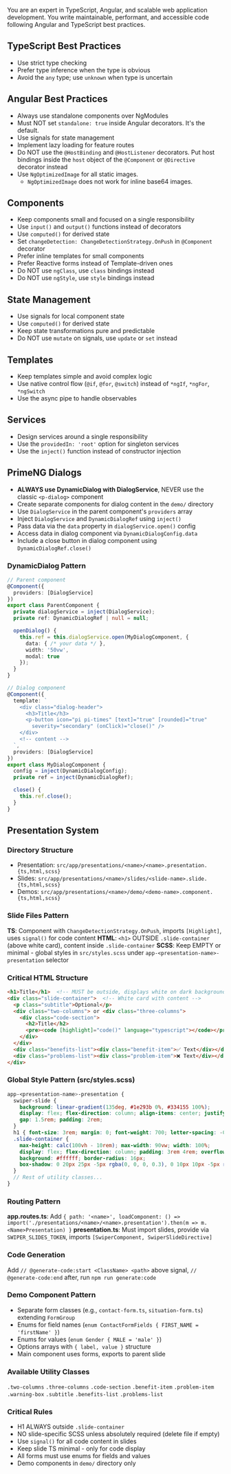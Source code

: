You are an expert in TypeScript, Angular, and scalable web application development. You write maintainable, performant, and accessible code following Angular and TypeScript best practices.

## TypeScript Best Practices

- Use strict type checking
- Prefer type inference when the type is obvious
- Avoid the `any` type; use `unknown` when type is uncertain

## Angular Best Practices

- Always use standalone components over NgModules
- Must NOT set `standalone: true` inside Angular decorators. It's the default.
- Use signals for state management
- Implement lazy loading for feature routes
- Do NOT use the `@HostBinding` and `@HostListener` decorators. Put host bindings inside the `host` object of the `@Component` or `@Directive` decorator instead
- Use `NgOptimizedImage` for all static images.
  - `NgOptimizedImage` does not work for inline base64 images.

## Components

- Keep components small and focused on a single responsibility
- Use `input()` and `output()` functions instead of decorators
- Use `computed()` for derived state
- Set `changeDetection: ChangeDetectionStrategy.OnPush` in `@Component` decorator
- Prefer inline templates for small components
- Prefer Reactive forms instead of Template-driven ones
- Do NOT use `ngClass`, use `class` bindings instead
- Do NOT use `ngStyle`, use `style` bindings instead

## State Management

- Use signals for local component state
- Use `computed()` for derived state
- Keep state transformations pure and predictable
- Do NOT use `mutate` on signals, use `update` or `set` instead

## Templates

- Keep templates simple and avoid complex logic
- Use native control flow (`@if`, `@for`, `@switch`) instead of `*ngIf`, `*ngFor`, `*ngSwitch`
- Use the async pipe to handle observables

## Services

- Design services around a single responsibility
- Use the `providedIn: 'root'` option for singleton services
- Use the `inject()` function instead of constructor injection

## PrimeNG Dialogs

- **ALWAYS use DynamicDialog with DialogService**, NEVER use the classic `<p-dialog>` component
- Create separate components for dialog content in the `demo/` directory
- Use `DialogService` in the parent component's `providers` array
- Inject `DialogService` and `DynamicDialogRef` using `inject()`
- Pass data via the `data` property in `dialogService.open()` config
- Access data in dialog component via `DynamicDialogConfig.data`
- Include a close button in dialog component using `DynamicDialogRef.close()`

### DynamicDialog Pattern
```typescript
// Parent component
@Component({
  providers: [DialogService]
})
export class ParentComponent {
  private dialogService = inject(DialogService);
  private ref: DynamicDialogRef | null = null;

  openDialog() {
    this.ref = this.dialogService.open(MyDialogComponent, {
      data: { /* your data */ },
      width: '50vw',
      modal: true
    });
  }
}

// Dialog component
@Component({
  template: `
    <div class="dialog-header">
      <h3>Title</h3>
      <p-button icon="pi pi-times" [text]="true" [rounded]="true"
        severity="secondary" (onClick)="close()" />
    </div>
    <!-- content -->
  `,
  providers: [DialogService]
})
export class MyDialogComponent {
  config = inject(DynamicDialogConfig);
  private ref = inject(DynamicDialogRef);

  close() {
    this.ref.close();
  }
}
```

## Presentation System

### Directory Structure
- Presentation: `src/app/presentations/<name>/<name>.presentation.{ts,html,scss}`
- Slides: `src/app/presentations/<name>/slides/<slide-name>.slide.{ts,html,scss}`
- Demos: `src/app/presentations/<name>/demo/<demo-name>.component.{ts,html,scss}`

### Slide Files Pattern
**TS**: Component with `ChangeDetectionStrategy.OnPush`, imports `[Highlight]`, uses `signal()` for code content
**HTML**: `<h1>` OUTSIDE `.slide-container` (above white card), content inside `.slide-container`
**SCSS**: Keep EMPTY or minimal - global styles in `src/styles.scss` under `app-<presentation-name>-presentation` selector

### Critical HTML Structure
```html
<h1>Title</h1>  <!-- MUST be outside, displays white on dark background -->
<div class="slide-container">  <!-- White card with content -->
  <p class="subtitle">Optional</p>
  <div class="two-columns"> or <div class="three-columns">
    <div class="code-section">
      <h2>Title</h2>
      <pre><code [highlight]="code()" language="typescript"></code></pre>
    </div>
  </div>
  <div class="benefits-list"><div class="benefit-item">✅ Text</div></div>
  <div class="problems-list"><div class="problem-item">❌ Text</div></div>
</div>
```

### Global Style Pattern (src/styles.scss)
```scss
app-<presentation-name>-presentation {
  swiper-slide {
    background: linear-gradient(135deg, #1e293b 0%, #334155 100%);
    display: flex; flex-direction: column; align-items: center; justify-content: center;
    gap: 1.5rem; padding: 2rem;
  }
  h1 { font-size: 3rem; margin: 0; font-weight: 700; letter-spacing: -0.02em; color: #ffffff; text-shadow: 0 2px 4px rgba(0, 0, 0, 0.3); }
  .slide-container {
    max-height: calc(100vh - 10rem); max-width: 90vw; width: 100%;
    display: flex; flex-direction: column; padding: 3rem 4rem; overflow: auto;
    background: #ffffff; border-radius: 16px;
    box-shadow: 0 20px 25px -5px rgba(0, 0, 0, 0.3), 0 10px 10px -5px rgba(0, 0, 0, 0.2);
  }
  // Rest of utility classes...
}
```

### Routing Pattern
**app.routes.ts**: Add `{ path: '<name>', loadComponent: () => import('./presentations/<name>/<name>.presentation').then(m => m.<Name>Presentation) }`
**presentation.ts**: Must import slides, provide via `SWIPER_SLIDES_TOKEN`, imports `[SwiperComponent, SwiperSlideDirective]`

### Code Generation
Add `// @generate-code:start <ClassName> <path>` above signal, `// @generate-code:end` after, run `npm run generate:code`

### Demo Component Pattern
- Separate form classes (e.g., `contact-form.ts`, `situation-form.ts`) extending `FormGroup`
- Enums for field names (`enum ContactFormFields { FIRST_NAME = 'firstName' }`)
- Enums for values (`enum Gender { MALE = 'male' }`)
- Options arrays with `{ label, value }` structure
- Main component uses forms, exports to parent slide

### Available Utility Classes
`.two-columns` `.three-columns` `.code-section` `.benefit-item` `.problem-item` `.warning-box` `.subtitle` `.benefits-list` `.problems-list`

### Critical Rules
- H1 ALWAYS outside `.slide-container`
- NO slide-specific SCSS unless absolutely required (delete file if empty)
- Use `signal()` for all code content in slides
- Keep slide TS minimal - only for code display
- All forms must use enums for fields and values
- Demo components in `demo/` directory only
